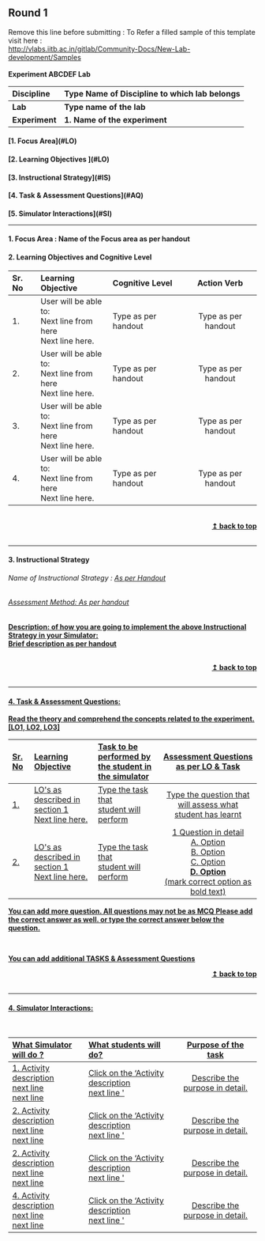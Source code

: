 ## Round 1
<p align="center">

Remove this line before submitting : To Refer a filled sample of this template visit here : <br> http://vlabs.iitb.ac.in/gitlab/Community-Docs/New-Lab-development/Samples
<br>
<br>
<b> Experiment ABCDEF Lab  <a name="top"></a> <br>
</p>

<b>Discipline | <b>Type Name of Discipline  to which lab belongs
:--|:--|
<b> Lab | <b> Type name of the lab
<b> Experiment|     <b> 1. Name of the experiment


<h4> [1. Focus Area](#LO)
<h4> [2. Learning Objectives ](#LO)
<h4> [3. Instructional Strategy](#IS)
<h4> [4. Task & Assessment Questions](#AQ)
<h4> [5. Simulator Interactions](#SI)
<hr>

<a name="LO"></a>
#### 1. Focus Area : Name of the Focus area as per handout

#### 2. Learning Objectives and Cognitive Level


Sr. No |	Learning Objective	| Cognitive Level | Action Verb
:--|:--|:--|:-:
1.| User will be able to: <br>Next line from here <br> Next line here. | Type as per handout | Type as per handout
2.| User will be able to: <br>Next line from here <br> Next line here. | Type as per handout | Type as per handout
3.| User will be able to: <br>Next line from here <br> Next line here. | Type as per handout | Type as per handout
4. | User will be able to: <br>Next line from here <br> Next line here. | Type as per handout | Type as per handout


<br/>
<div align="right">
    <b><a href="#top">↥ back to top</a></b>
</div>
<br/>
<hr>

<a name="IS"></a>
#### 3. Instructional Strategy
###### Name of Instructional Strategy  :    <u> As per Handout
###### Assessment Method: As per handout

<u> <b>Description: </b> of how you are going to implement the above Instructional Strategy in your Simulator: </u>
<br>
 Brief description as per handout

<br/>
<div align="right">
    <b><a href="#top">↥ back to top</a></b>
</div>
<br/>
<hr>

<a name="AQ"></a>
#### 4. Task & Assessment Questions:

Read the theory and comprehend the concepts related to the experiment. [LO1, LO2, LO3]
<br>

Sr. No |	Learning Objective	| Task to be performed by <br> the student  in the simulator | Assessment Questions as per LO & Task
:--|:--|:--|:-:
1.| LO's as described in section 1 <br> Next line here. | Type the task that <br> student will perform | Type the question that will assess what student has learnt
2.| LO's as described in section 1 <br> Next line here. | Type the task that <br> student will perform | 1 Question in detail <br> A. Option <br> B. Option <br> C. Option <br> <b> D. Option </b> <br> (mark correct option as bold text)


You can add more question. All questions may not be as MCQ
Please add the correct answer as well.
or type the correct answer below the question.

 <br>

 <u> You can add additional TASKS & Assessment Questions <u>
<br/>
<div align="right">
    <b><a href="#top">↥ back to top</a></b>
</div>
<br/>
<hr>

<a name="SI"></a>

#### 4. Simulator Interactions:
<br>

What Simulator will do ? |	What students will do?	| Purpose of the task
:--|:--|:-:
1. Activity description <br> next line <br> next line | Click on the ‘Activity description <br> next line  '  | Describe the purpose in detail.
2. Activity description <br> next line <br> next line | Click on the ‘Activity description <br> next line  '  | Describe the purpose in detail.
2. Activity description <br> next line <br> next line | Click on the ‘Activity description <br> next line  '  | Describe the purpose in detail.
4. Activity description <br> next line <br> next line | Click on the ‘Activity description <br> next line  '  | Describe the purpose in detail.

